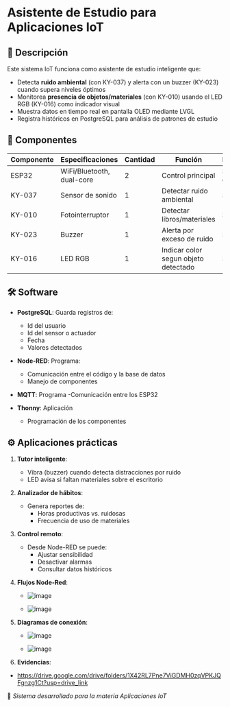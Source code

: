 # Asistente de Estudio para Aplicaciones IoT

## 📌 Descripción
Este sistema IoT funciona como asistente de estudio inteligente que:
- Detecta **ruido ambiental** (con KY-037) y alerta con un buzzer (KY-023) cuando supera niveles óptimos
- Monitorea **presencia de objetos/materiales** (con KY-010) usando el LED RGB (KY-016) como indicador visual
- Muestra datos en tiempo real en pantalla OLED mediante LVGL
- Registra históricos en PostgreSQL para análisis de patrones de estudio

## 🔧 Componentes

| Componente | Especificaciones | Cantidad | Función | Precio |
|-----------|------------------|----------|---------|--------|
| ESP32 | WiFi/Bluetooth, dual-core | 2 | Control principal | $150 c/u |
| KY-037 | Sensor de sonido | 1 | Detectar ruido ambiental | $41 |
| KY-010 | Fotointerruptor | 1 | Detectar libros/materiales | $35 |
| KY-023 | Buzzer | 1 | Alerta por exceso de ruido | $30 |
| KY-016 | LED RGB | 1 | Indicar color segun objeto detectado | $45 |


## 🛠 Software
- **PostgreSQL**: Guarda registros de:
  - Id del usuario
  - Id del sensor o actuador
  - Fecha
  - Valores detectados
    
- **Node-RED**: Programa:
  - Comunicación entre el código y la base de datos
  - Manejo de componentes
    
- **MQTT**: Programa
  -Comunicación entre los ESP32

- **Thonny**: Aplicación
  - Programación de los componentes

## ⚙️ Aplicaciones prácticas
1. **Tutor inteligente**: 
   - Vibra (buzzer) cuando detecta distracciones por ruido
   - LED avisa si faltan materiales sobre el escritorio

2. **Analizador de hábitos**:
   - Genera reportes de:
     - Horas productivas vs. ruidosas
     - Frecuencia de uso de materiales

3. **Control remoto**:
   - Desde Node-RED se puede:
     - Ajustar sensibilidad
     - Desactivar alarmas
     - Consultar datos históricos
    
4. **Flujos Node-Red**:
   - ![image](https://github.com/user-attachments/assets/3905cf11-3c4a-437e-bad3-fff6688fbabc)
  
   - ![image](https://github.com/user-attachments/assets/50ab4993-4220-4ec2-b70c-89e72382ac80)
  
5. **Diagramas de conexión**:
   - ![image](https://github.com/user-attachments/assets/e5d80c49-39d8-49a1-a385-08acc4f308df)
  
   - ![image](https://github.com/user-attachments/assets/d5f3d71c-7aab-4dba-9963-b7f0ef23f8a7)
  
6.  **Evidencias**:
   - https://drive.google.com/drive/folders/1X42RL7Pne7ViGDMH0zqVPKJQFgnzg1Ct?usp=drive_link
     





🔹 *Sistema desarrollado para la materia Aplicaciones IoT*
